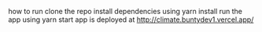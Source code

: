 how to run
clone the repo
install dependencies using yarn install
run the app using yarn start
app is deployed at http://climate.buntydev1.vercel.app/
